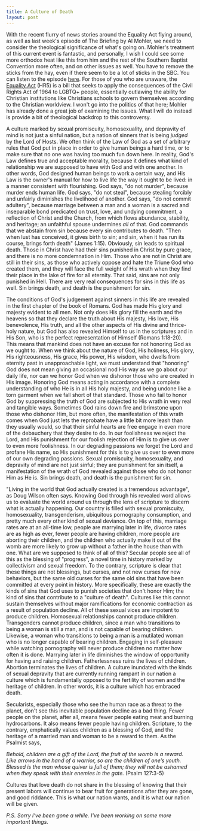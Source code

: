 ```yaml
---
title: A Culture of Death
layout: post
---
```


With the recent flurry of news stories around the Equality Act flying around, as well as last week's episode of The Briefing by Al Mohler, we need to consider the theological significance of what's going on. Mohler's treatment of this current event is fantastic, and personally, I wish I could see some more orthodox heat like this from him and the rest of the Southern Baptist Convention more often, and on other issues as well. You have to remove the sticks from the hay, even if there seem to be a lot of sticks in the SBC. You can listen to the episode [here](https://albertmohler.com/2021/03/17/briefing-3-17-21). For those of you who are unaware, the [Equality Act](https://www.congress.gov/bill/116th-congress/house-bill/5/text) (HR5) is a bill that seeks to apply the consequences of the Civil Rights Act of 1964 to LGBTQ+ people, essentially outlawing the ability for Christian institutions like Christians schools to govern themselves according to the Christian worldview. I won't go into the politics of that here; Mohler has already done a great job of examining the issues. What I will do instead is provide a bit of theological backdrop to this controversy.

A culture marked by sexual promiscuity, homosexuality, and depravity of mind is not just a sinful nation, but a nation of sinners that is being _judged_ by the Lord of Hosts. We often think of the Law of God as a set of arbitrary rules that God put in place in order to give human beings a hard time, or to make sure that no one was having too much fun down here. In reality, God's Law defines true and acceptable morality, because it defines what kind of relationship we are supposed to have with God and with one another. In other words, God designed human beings to work a certain way, and His Law is the owner's manual for how to live life the way it ought to be lived: in a manner consistent with flourishing. God says, "do not murder", because murder ends human life. God says, "do not steal", because stealing forcibly and unfairly diminishes the livelihood of another. God says, "do not commit adultery", because marriage between a man and a woman is a sacred and inseparable bond predicated on trust, love, and undying commitment, a reflection of Christ and the Church, from which flows abundance, stability, and heritage; an unfaithful spouse undermines _all_ of that. God commands that we abstain from sin because every sin contributes to death. "Then when lust has conceived, it gives birth to sin; and sin, when it has run its course, brings forth death" (James 1:15). Obviously, sin leads to spiritual death. Those in Christ have had their sins punished in Christ by pure grace, and there is no more condemnation in Him. Those who are not in Christ are still in their sins, as those who actively oppose and hate the Triune God who created them, and they will face the full weight of His wrath when they find their place in the lake of fire for all eternity. That said, sins are not only punished in Hell. There are very real consequences for sins in this life as well. Sin brings death, and death is the punishment for sin.

The conditions of God's judgement against sinners in this life are revealed in the first chapter of the book of Romans. God has made His glory and majesty evident to all men. Not only does His glory fill the earth and the heavens so that they declare the truth about His majesty, His love, His benevolence, His truth, and all the other aspects of His divine and thrice-holy nature, but God has also revealed Himself to us in the scriptures and in His Son, who is the perfect representation of Himself (Romans 1:18-20). This means that mankind does not have an excuse for not honoring God as we ought to. When we think about the nature of God, His holiness, His glory, His righteousness, His grace, His power, His wisdom, who dwells from eternity past in unapproachable light, we must understand that "honoring" God does not mean giving an occasional nod His way as we go about our daily life, nor can we honor God when we dishonor those who are created in His image. Honoring God means acting in accordance with a complete understanding of who He is in all His holy majesty, and being undone like a torn garment when we fall short of that standard. Those who fail to honor God by suppressing the truth of God are subjected to His wrath in very real and tangible ways. Sometimes God rains down fire and brimstone upon those who dishonor Him, but more often, the manifestation of this wrath comes when God just lets the reprobate have a little bit more leash than they usually would, so that their sinful hearts are free engage in even more of the debauchery that they desire to do. In our foolishness we reject the Lord, and His punishment for our foolish rejection of Him is to give us over to even more foolishness. In our degrading passions we forget the Lord and profane His name, so His punishment for this is to give us over to even more of our own degrading passions. Sexual promiscuity, homosexuality, and depravity of mind are not just sinful; they are punishment for sin itself, a manifestation of the wrath of God revealed against those who do not honor Him as He is. Sin brings death, and death is the punishment for sin.

"Living in the world that God actually created is a tremendous advantage", as Doug Wilson often says. Knowing God through his revealed word allows us to evaluate the world around us through the lens of scripture to discern what is actually happening. Our country is filled with sexual promiscuity, homosexuality, transgenderism, ubiquitous pornography consumption, and pretty much every other kind of sexual deviance. On top of this, marriage rates are at an all-time low, people are marrying later in life, divorce rates are as high as ever, fewer people are having children, more people are aborting their children, and the children who actually make it out of the womb are more likely to grow up without a father in the house than with one. What are we supposed to think of all of this? Secular people see all of this as the blessing of "progress", a novel time in history marked by collectivism and sexual freedom. To the contrary, scripture is clear that these things are not blessings, but curses, and not new curses for new behaviors, but the same old curses for the same old sins that have been committed at every point in history. More specifically, these are exactly the kinds of sins that God uses to punish societies that don't honor Him; the kind of sins that contribute to a "culture of death". Cultures like this cannot sustain themselves without major ramifications for economic contraction as a result of population decline. All of these sexual vices are impotent to produce children. Homosexual relationships cannot produce children. Transgenders cannot produce children, since a man who transitions to being a woman is still a man, and is not capable of bearing children. Likewise, a woman who transitions to being a man is a mutilated woman who is no longer capable of bearing children. Engaging in self-pleasure while watching pornography will never produce children no matter how often it is done. Marrying later in life diminishes the window of opportunity for having and raising children. Fatherlessness ruins the lives of children. Abortion terminates the lives of children. A culture inundated with the kinds of sexual depravity that are currently running rampant in our nation a culture which is fundamentally opposed to the fertility of women and the heritage of children. In other words, it is a culture which has embraced death.

Secularists, especially those who see the human race as a threat to the planet, don't see this inevitable population decline as a bad thing. Fewer people on the planet, after all, means fewer people eating meat and burning hydrocarbons. It also means fewer people having children. Scripture, to the contrary, emphatically values children as a blessing of God, and the heritage of a married man and woman to be a reward to them. As the Psalmist says,

_Behold, children are a gift of the Lord, the fruit of the womb is a reward. Like arrows in the hand of a warrior, so are the children of one’s youth. Blessed is the man whose quiver is full of them; they will not be ashamed when they speak with their enemies in the gate._ (Psalm 127:3-5)

Cultures that love death do not share in the blessing of knowing that their present labors will continue to bear fruit for generations after they are gone, and good riddance. This is what our nation wants, and it is what our nation will be given.

_P.S. Sorry I've been gone a while. I've been working on some more important things._
